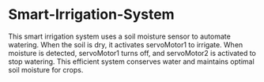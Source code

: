 # Smart-Irrigation-System
This smart irrigation system uses a soil moisture sensor to automate watering. When the soil is dry, it activates servoMotor1 to irrigate. When moisture is detected, servoMotor1 turns off, and servoMotor2 is activated to stop watering. This efficient system conserves water and maintains optimal soil moisture for crops.
